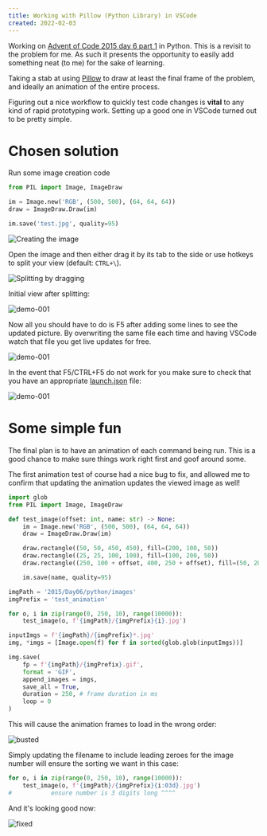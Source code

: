 ```yaml
---
title: Working with Pillow (Python Library) in VSCode 
created: 2022-02-03
---
```


Working on [Advent of Code 2015 day 6 part 1](https://adventofcode.com/2015/day/6) in Python. This is a revisit to the problem for me. As such it presents the opportunity to easily add something neat (to me) for the sake of learning.

Taking a stab at using [Pillow](https://pillow.readthedocs.io/en/stable/) to draw at least the final frame of the problem, and ideally an animation of the entire process.

Figuring out a nice workflow to quickly test code changes is **vital** to any kind of rapid prototyping work. Setting up a good one in VSCode turned out to be pretty simple.

# Chosen solution
Run some image creation code
```python
from PIL import Image, ImageDraw

im = Image.new('RGB', (500, 500), (64, 64, 64))
draw = ImageDraw.Draw(im)

im.save('test.jpg', quality=95)
```
![Creating the image](https://github.com/trite/trite.io-content/raw/main/posts/2022/img/pillow-vscode-workflow-initial-code.png)

Open the image and then either drag it by its tab to the side or use hotkeys to split your view (default: `CTRL+\`).

![Splitting by dragging](https://github.com/trite/trite.io-content/raw/main/posts/2022/img/pillow-vscode-workflow-drag-pane-split.png)

Initial view after splitting:

![demo-001](https://github.com/trite/trite.io-content/raw/main/posts/2022/img/pillow-vscode-workflow-demo-001.png)

Now all you should have to do is F5 after adding some lines to see the updated picture. By overwriting the same file each time and having VSCode watch that file you get live updates for free.

![demo-001](https://github.com/trite/trite.io-content/raw/main/posts/2022/img/pillow-vscode-workflow-demo-002.png)

In the event that F5/CTRL+F5 do not work for you make sure to check that you have an appropriate [launch.json](https://code.visualstudio.com/docs/editor/debugging) file:

![demo-001](https://github.com/trite/trite.io-content/raw/main/posts/2022/img/pillow-vscode-workflow-launch-json.png)

# Some simple fun
The final plan is to have an animation of each command being run. This is a good chance to make sure things work right first and goof around some.

The first animation test of course had a nice bug to fix, and allowed me to confirm that updating the animation updates the viewed image as well!

```python
import glob
from PIL import Image, ImageDraw

def test_image(offset: int, name: str) -> None:
    im = Image.new('RGB', (500, 500), (64, 64, 64))
    draw = ImageDraw.Draw(im)

    draw.rectangle((50, 50, 450, 450), fill=(200, 100, 50))
    draw.rectangle((25, 25, 100, 100), fill=(100, 200, 50))
    draw.rectangle((250, 100 + offset, 400, 250 + offset), fill=(50, 200, 100))

    im.save(name, quality=95)

imgPath = '2015/Day06/python/images'
imgPrefix = 'test_animation'

for o, i in zip(range(0, 250, 10), range(10000)):
    test_image(o, f'{imgPath}/{imgPrefix}{i}.jpg')

inputImgs = f'{imgPath}/{imgPrefix}*.jpg'
img, *imgs = [Image.open(f) for f in sorted(glob.glob(inputImgs))]

img.save(
    fp = f'{imgPath}/{imgPrefix}.gif',
    format = 'GIF',
    append_images = imgs,
    save_all = True,
    duration = 250, # frame duration in ms
    loop = 0
)
```

This will cause the animation frames to load in the wrong order:

![busted](https://github.com/trite/trite.io-content/raw/main/posts/2022/gif/pillow-vscode-workflow-busted-animation.gif)

Simply updating the filename to include leading zeroes for the image number will ensure the sorting we want in this case:

```python
for o, i in zip(range(0, 250, 10), range(10000)):
    test_image(o, f'{imgPath}/{imgPrefix}{i:03d}.jpg')
#           ensure number is 3 digits long ^^^^
```

And it's looking good now:

![fixed](https://github.com/trite/trite.io-content/raw/main/posts/2022/gif/pillow-vscode-workflow-fixed-animation.gif)